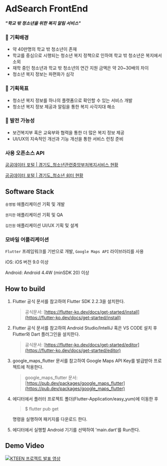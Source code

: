 # AdSearch FrontEnd
**_"학교 밖 청소년을 위한 복지 알림 서비스"_**

### 🚩 **기획배경**

- 약 40만명의 학교 밖 청소년이 존재
- 학교를 중심으로 시행되는 청소년 복지 정책으로 인하여 학교 밖 청소년은 복지에서 소외
- 재학 중인 청소년과 학교 밖 청소년의 연간 지원 금액은 약 20~30배의 차이
- 청소년 복지 정보는 파편화가 심각

### 🚩 **기획목표**

- 청소년 복지 정보를 하나의 플랫폼으로 확인할 수 있는 서비스 개발
- 청소년 복지 정보 제공과 알림을 통한 복지 사각지대 해소

### 🚩 **발전 가능성**

- 보건복지부 혹은 교육부와 협력을 통한 더 많은 복지 정보 제공
- UI/UX의 지속적인 개선과 기능 개선을 통한 서비스 런칭 준비

### 사용 오픈소스 API

[공공데이터 포털 | 경기도_청소년관련중앙부처복지서비스 현황](https://www.data.go.kr/data/15058937/openapi.do)

[공공데이터 포털 | 경기도_청소년 쉼터 현황](https://www.data.go.kr/data/15057986/openapi.do)

## Software Stack

`송영범` 애플리케이션 기획 및 개발

`권지한` 애플리케이션 기획 및 QA

`김진원` 애플리케이션 UI/UX 기획 및 설계

### 모바일 어플리케이션

`Flutter` 프레임워크를 기반으로 개발, `Google Maps API` 라이브러리를 사용

iOS: iOS 버전 9.0 이상

Android: Android 4.4W (minSDK 20) 이상

## How to build

1. Flutter 공식 문서를 참고하여 Flutter SDK 2.2.3을 설치한다.

    > 공식문서: [https://flutter-ko.dev/docs/get-started/install](https://flutter-ko.dev/docs/get-started/install)

2. Flutter 공식 문서를 참고하여 Android Studio/IntelliJ 혹은 VS CODE 설치 후 Flutter와 Dart 플러그인을 설치한다.

    > 공식문서: [https://flutter-ko.dev/docs/get-started/editor](https://flutter-ko.dev/docs/get-started/editor)

3. google_maps_flutter 문서를 참고하여 Google Maps API Key를 발급받아 프로젝트에 적용한다.

    >  google_maps_flutter 문서: [https://pub.dev/packages/google_maps_flutter](https://pub.dev/packages/google_maps_flutter)

4. 에디터에서 플러터 프로젝트 폴더(Flutter-Application/easy_yum)에 이동한 후 

    > $ flutter pub get

    명령을 실행하여 패키지를 다운로드 한다.

5. 에디터에서 실행할 Android 기기를 선택하여 'main.dart'를 Run한다.

## Demo Video

[![KTEEN 프로젝트 발표 영상](http://img.youtube.com/vi/TctfC9Y-smw/0.jpg)](https://youtu.be/TctfC9Y-smw)
